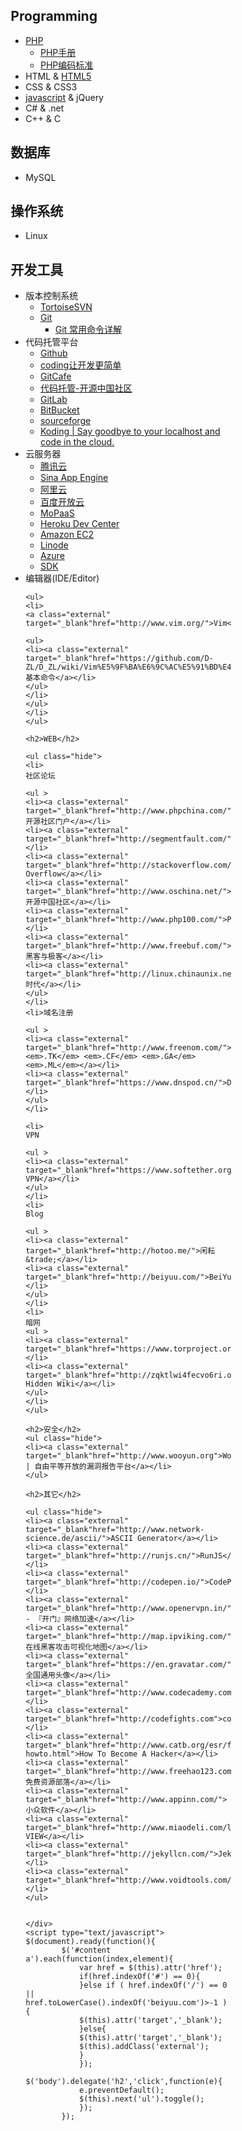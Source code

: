 
<div style="margin:0px auto; width:70%" class="wiki">
<h2>Programming</h2>
<ul class="hide">
<li><a class="external" target="_blank"href="https://github.com/D-ZL/D_ZL/wiki/PHP">PHP</a>
<ul>
<li><a class="external" target="_blank"href="http://php.net/manual/zh/">PHP手册</a></li>
<li><a class="external" target="_blank"href="http://framework.zend.com/manual/1.12/zh/coding-standard.coding-style.html">PHP编码标准</a></li>
</ul>
</li>
<li><a class="external" target="_blank">HTML</a> & <a class="external" target="_blank"href="https://github.com/D-ZL/D_ZL/wiki/HTML5">HTML5</a></li>
<li><a class="external" target="_blank">CSS</a> & <a class="external" target="_blank">CSS3</a></li>
<li><a class="external" target="_blank"href="">javascript</a> & <a class="external" target="_blank">jQuery</a></li>
<li><a class="external" target="_blank">C#</a> & <a class="external" target="_blank">.net</a></li>
<li><a class="external" target="_blank">C++</a> & <a class="external" target="_blank">C</a></li>
</ul>


<h2>数据库</h2>
<ul class="hide">
<li><a class="external" target="_blank">MySQL</a></li>
</ul>

<h2>操作系统</h2>
<ul class="hide">
<li><a class="external" target="_blank">Linux</a></li>
</ul>

<h2>开发工具</h2>
<ul class="hide">
<li>
版本控制系统

<ul>
<li><a class="external" target="_blank"href="http://tortoisesvn.net/">TortoiseSVN</a></li>
<li>
<a class="external" target="_blank"href="http://git-scm.com/">Git</a>

<ul>
<li><a class="external" target="_blank"href="https://github.com/D-ZL/D_ZL/wiki/Git%20%E5%B8%B8%E7%94%A8%E5%91%BD%E4%BB%A4%E8%AF%A6%E8%A7%A3">Git 常用命令详解</a></li>
</ul>
</li>
</ul>
</li>
<li>
代码托管平台

<ul >
<li><a class="external" target="_blank"href="https://github.com/">Github</a></li>
<li><a class="external" target="_blank"href="https://coding.net/home.html">coding让开发更简单</a></li>
<li><a class="external" target="_blank"href="https://gitcafe.com/">GitCafe</a></li>
<li><a class="external" target="_blank"href="https://git.oschina.net/">代码托管-开源中国社区</a></li>
<li><a class="external" target="_blank"href="https://gitlab.com">GitLab</a></li>
<li><a class="external" target="_blank"href="https://bitbucket.org/">BitBucket</a></li>
<li><a class="external" target="_blank"href="https://sourceforge.net/">sourceforge</a></li>
<li><a class="external" target="_blank"href="https://koding.com/">Koding | Say goodbye to your localhost and code in the cloud.</a></li>
</ul>
</li>
<li>
云服务器

<ul>
<li><a class="external" target="_blank"href="http://www.qcloud.com/">腾讯云</a></li>
<li><a class="external" target="_blank"href="http://sae.sina.com.cn/">Sina App Engine</a></li>
<li><a class="external" target="_blank"href="http://www.aliyun.com/">阿里云</a></li>
<li><a class="external" target="_blank"href="http://developer.baidu.com/">百度开放云</a></li>
<li><a class="external" target="_blank"href="http://www.mopaas.com/">MoPaaS</a></li>
<li><a class="external" target="_blank"href="https://devcenter.heroku.com">Heroku Dev Center</a></li>
<li><a class="external" target="_blank"href="http://aws.amazon.com/cn/">Amazon EC2</a></li>
<li><a class="external" target="_blank"href="https://www.linode.com/">Linode</a></li>
<li><a class="external" target="_blank"href="http://azure.microsoft.com/zh-cn/">Azure</a></li>
<li><a class="external" target="_blank"href="http://www.sdk.cn/">SDK</a></li>
</ul>
</li>
    <li>
编辑器(IDE/Editor)

    <ul>
    <li>
    <a class="external" target="_blank"href="http://www.vim.org/">Vim</a>

    <ul>
    <li><a class="external" target="_blank"href="https://github.com/D-ZL/D_ZL/wiki/Vim%E5%9F%BA%E6%9C%AC%E5%91%BD%E4%BB%A4">Vim基本命令</a></li>
    </ul>
    </li>
    </ul>
    </li>
    </ul>

    <h2>WEB</h2>

    <ul class="hide">
    <li>
    社区论坛

    <ul >
    <li><a class="external" target="_blank"href="http://www.phpchina.com/">PHPChina开源社区门户</a></li>
    <li><a class="external" target="_blank"href="http://segmentfault.com/">SegmentFault</a></li>
    <li><a class="external" target="_blank"href="http://stackoverflow.com/">Stack Overflow</a></li>
    <li><a class="external" target="_blank"href="http://www.oschina.net/">开源中国社区</a></li>
    <li><a class="external" target="_blank"href="http://www.php100.com/">PHP100</a></li>
    <li><a class="external" target="_blank"href="http://www.freebuf.com/">黑客与极客</a></li>
    <li><a class="external" target="_blank"href="http://linux.chinaunix.net/">Linux时代</a></li>
    </ul>
    </li>
    <li>域名注册

    <ul >
    <li><a class="external" target="_blank"href="http://www.freenom.com/">Freenom <em>.TK</em> <em>.CF</em> <em>.GA</em> <em>.ML</em></a></li>
    <li><a class="external" target="_blank"href="https://www.dnspod.cn/">DNSPod</a></li>
    </ul>
    </li>

    <li>
    VPN

    <ul >
    <li><a class="external" target="_blank"href="https://www.softether.org/">SOFTETHER VPN</a></li>
    </ul>
    </li>
    <li>
    Blog

    <ul >
    <li><a class="external" target="_blank"href="http://hotoo.me/">闲耘&trade;</a></li>
    <li><a class="external" target="_blank"href="http://beiyuu.com/">BeiYuu</a></li>
    </ul>
    </li>
    <li>
    暗网
    <ul >
    <li><a class="external" target="_blank"href="https://www.torproject.org/">Tor</a></li>
    <li><a class="external" target="_blank"href="http://zqktlwi4fecvo6ri.onion/wiki/index.php/Main_Page">The Hidden Wiki</a></li>
    </ul>
    </li>
    </ul>

    <h2>安全</h2>
    <ul class="hide">
    <li><a class="external" target="_blank"href="http://www.wooyun.org">WooYun.org | 自由平等开放的漏洞报告平台</a></li>
    </ul>

    <h2>其它</h2>

    <ul class="hide">
    <li><a class="external" target="_blank"href="http://www.network-science.de/ascii/">ASCII Generator</a></li>
    <li><a class="external" target="_blank"href="http://runjs.cn/">RunJS</a></li>
    <li><a class="external" target="_blank"href="http://codepen.io/">CodePen</a></li>
    <li><a class="external" target="_blank"href="http://www.openervpn.in/">OpenerVPN - 『开门』网络加速</a></li>
    <li><a class="external" target="_blank"href="http://map.ipviking.com/">在线黑客攻击可视化地图</a></li>
    <li><a class="external" target="_blank"href="https://en.gravatar.com/">全国通用头像</a></li>
    <li><a class="external" target="_blank"href="http://www.codecademy.com/zh/dashboard">codecademy</a></li>
    <li><a class="external" target="_blank"href="http://codefights.com">codefights</a></li>
    <li><a class="external" target="_blank"href="http://www.catb.org/esr/faqs/hacker-howto.html">How To Become A Hacker</a></li>
    <li><a class="external" target="_blank"href="http://www.freehao123.com/">免费资源部落</a></li>
    <li><a class="external" target="_blank"href="http://www.appinn.com/">小众软件</a></li>
    <li><a class="external" target="_blank"href="http://www.miaodeli.com/lambda/">λ-VIEW</a></li>
    <li><a class="external" target="_blank"href="http://jekyllcn.com/">Jekyll</a></li>
    <li><a class="external" target="_blank"href="http://www.voidtools.com/">Everything</a></li>
    </ul>


    </div>
    <script type="text/javascript">
    $(document).ready(function(){
            $('#content a').each(function(index,element){
                var href = $(this).attr('href');
                if(href.indexOf('#') == 0){
                }else if ( href.indexOf('/') == 0 || href.toLowerCase().indexOf('beiyuu.com')>-1 ){
                $(this).attr('target','_blank');
                }else{
                $(this).attr('target','_blank');
                $(this).addClass('external');
                }
                });
            $('body').delegate('h2','click',function(e){
                e.preventDefault();
                $(this).next('ul').toggle();
                });
            });
</script>
